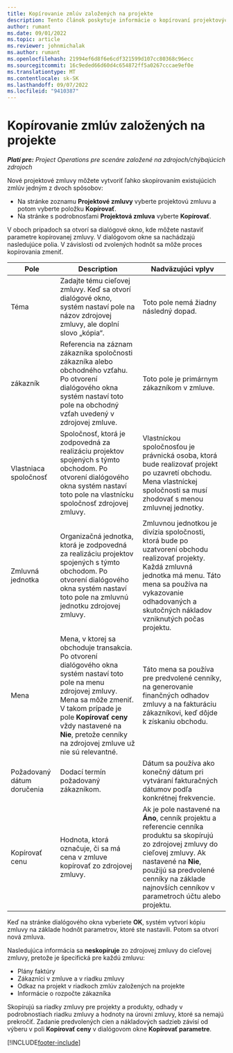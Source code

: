 ```yaml
---
title: Kopírovanie zmlúv založených na projekte
description: Tento článok poskytuje informácie o kopírovaní projektových zmlúv v Microsoft Dynamics 365 Project Operations.
author: rumant
ms.date: 09/01/2022
ms.topic: article
ms.reviewer: johnmichalak
ms.author: rumant
ms.openlocfilehash: 21994ef6d8f6e6cdf321599d107cc80368c96ecc
ms.sourcegitcommit: 16c9eded66d60d4c654872ff5a0267cccae9ef0e
ms.translationtype: MT
ms.contentlocale: sk-SK
ms.lasthandoff: 09/07/2022
ms.locfileid: "9410387"
---
```

# <a name="copy-project-based-contracts"></a>Kopírovanie zmlúv založených na projekte

_**Platí pre:** Project Operations pre scenáre založené na zdrojoch/chýbajúcich zdrojoch_

Nové projektové zmluvy môžete vytvoriť ľahko skopírovaním existujúcich zmlúv jedným z dvoch spôsobov:

- Na stránke zoznamu **Projektové zmluvy** vyberte projektovú zmluvu a potom vyberte položku **Kopírovať**.
- Na stránke s podrobnosťami **Projektová zmluva** vyberte **Kopírovať**.

V oboch prípadoch sa otvorí sa dialógové okno, kde môžete nastaviť parametre kopírovanej zmluvy. V dialógovom okne sa nachádzajú nasledujúce polia. V závislosti od zvolených hodnôt sa môže proces kopírovania zmeniť.

| Pole | Description | Nadväzujúci vplyv |
| --- | --- | --- |
| Téma | Zadajte tému cieľovej zmluvy. Keď sa otvorí dialógové okno, systém nastaví pole na názov zdrojovej zmluvy, ale doplní slovo „kópia“. | Toto pole nemá žiadny následný dopad. |
| zákazník | Referencia na záznam zákazníka spoločnosti zákazníka alebo obchodného vzťahu. Po otvorení dialógového okna systém nastaví toto pole na obchodný vzťah uvedený v zdrojovej zmluve. | Toto pole je primárnym zákazníkom v zmluve. |
| Vlastniaca spoločnosť | Spoločnosť, ktorá je zodpovedná za realizáciu projektov spojených s týmto obchodom. Po otvorení dialógového okna systém nastaví toto pole na vlastnícku spoločnosť zdrojovej zmluvy. | Vlastníckou spoločnosťou je právnická osoba, ktorá bude realizovať projekt po uzavretí obchodu. Mena vlastníckej spoločnosti sa musí zhodovať s menou zmluvnej jednotky. |
| Zmluvná jednotka | Organizačná jednotka, ktorá je zodpovedná za realizáciu projektov spojených s týmto obchodom. Po otvorení dialógového okna systém nastaví toto pole na zmluvnú jednotku zdrojovej zmluvy. | Zmluvnou jednotkou je divízia spoločnosti, ktorá bude po uzatvorení obchodu realizovať projekty. Každá zmluvná jednotka má menu. Táto mena sa používa na vykazovanie odhadovaných a skutočných nákladov vzniknutých počas projektu. |
| Mena | Mena, v ktorej sa obchoduje transakcia. Po otvorení dialógového okna systém nastaví toto pole na menu zdrojovej zmluvy. Mena sa môže zmeniť. V takom prípade je pole **Kopírovať ceny** vždy nastavené na **Nie**, pretože cenníky na zdrojovej zmluve už nie sú relevantné. | Táto mena sa používa pre predvolené cenníky, na generovanie finančných odhadov zmluvy a na fakturáciu zákazníkovi, keď dôjde k získaniu obchodu. |
| Požadovaný dátum doručenia | Dodací termín požadovaný zákazníkom. | Dátum sa používa ako konečný dátum pri vytváraní fakturačných dátumov podľa konkrétnej frekvencie. |
| Kopírovať cenu | Hodnota, ktorá označuje, či sa má cena v zmluve kopírovať zo zdrojovej zmluvy. | Ak je pole nastavené na **Áno**, cenník projektu a referencie cenníka produktu sa skopírujú zo zdrojovej zmluvy do cieľovej zmluvy. Ak nastavené na **Nie**, použijú sa predvolené cenníky na základe najnovších cenníkov v parametroch účtu alebo projektu. |

Keď na stránke dialógového okna vyberiete **OK**, systém vytvorí kópiu zmluvy na základe hodnôt parametrov, ktoré ste nastavili. Potom sa otvorí nová zmluva.

Nasledujúca informácia sa **neskopíruje** zo zdrojovej zmluvy do cieľovej zmluvy, pretože je špecifická pre každú zmluvu:

- Plány faktúry
- Zákazníci v zmluve a v riadku zmluvy
- Odkaz na projekt v riadkoch zmlúv založených na projekte
- Informácie o rozpočte zákazníka

Skopírujú sa riadky zmluvy pre projekty a produkty, odhady v podrobnostiach riadku zmluvy a hodnoty na úrovni zmluvy, ktoré sa nemajú prekročiť. Zadanie predvolených cien a nákladových sadzieb závisí od výberu v poli **Kopírovať ceny** v dialógovom okne **Kopírovať parametre**.

[!INCLUDE[footer-include](../includes/footer-banner.md)]

